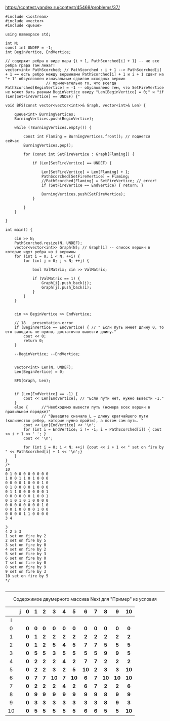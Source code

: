 https://contest.yandex.ru/contest/45468/problems/37/

```objectives
#include <iostream>
#include <vector> 
#include <queue>

using namespace std;

int N;
const int UNDEF = -1;
int BeginVertice, EndVertice;

// содержит ребра в виде пары {i + 1, PathScorched[i] + 1} -- не все ребра графа там лежат!
vector<int> PathScorched; // PathScorched : i + 1 --> PathScorched[i] + 1 == есть ребро между вершинами PathScorched[i] + 1 и i + 1 сдвиг на "+ 1" обсусловлен изначальным сдвигом исходных вершин
				  // примечательно то, что всегда PathScorched[BeginVertice] = -1 -- обусловлено тем, что SetFireVertice не может быть равным BeginVertice ввиду "Len[BeginVertice] = 0;" и "if (Len[SetFireVertice] == UNDEF) {"

void BFS(const vector<vector<int>>& Graph, vector<int>& Len) {

	queue<int> BurningVertices;
	BurningVertices.push(BeginVertice); 

	while (!BurningVertices.empty()) {

		const int Flaming = BurningVertices.front(); // поджегся сейчас
		BurningVertices.pop();

		for (const int SetFireVertice : Graph[Flaming]) {

			if (Len[SetFireVertice] == UNDEF) {
				
				Len[SetFireVertice] = Len[Flaming] + 1;
				PathScorched[SetFireVertice] = Flaming;
				//PathScorched[Flaming] = SetFireVertice; // error!
				if (SetFireVertice == EndVertice) { return; }
				
				BurningVertices.push(SetFireVertice);
			}

		}
	}

}

int main() {

	cin >> N;
	PathScorched.resize(N, UNDEF);
	vector<vector<int>> Graph(N); // Graph[i] -- список вершин в которые идут ребра из i вершины
	for (int i = 0; i < N; ++i) {
		for (int j = 0; j < N; ++j) {

			bool ValMatrix; cin >> ValMatrix;

			if (ValMatrix == 1) {
				Graph[i].push_back(j);
				Graph[j].push_back(i);
			}
		}
	}

	
	cin >> BeginVertice >> EndVertice;

	// 18	presentation-error
	if (BeginVertice == EndVertice) { // " Если путь имеет длину 0, то его выводить не нужно, достаточно вывести длину."
		cout << 0; 
		return 0; 
	}

	--BeginVertice; --EndVertice;


	vector<int> Len(N, UNDEF);
	Len[BeginVertice] = 0;

	BFS(Graph, Len);	

	
	if (Len[EndVertice] == -1) {
		cout << Len[EndVertice]; // "Если пути нет, нужно вывести -1."
	}
	else { 		//"Необходимо вывести путь (номера всех вершин в правильном порядке)"
	       		// "Выведите сначала L – длину кратчайшего пути (количество ребер, которые нужно пройти), а потом сам путь. "
		cout << Len[EndVertice] << '\n';
		for (int i = EndVertice; i != -1; i = PathScorched[i]) { cout << i + 1 << ' '; }
		cout << '\n';
		
		for (int i = 0; i < N; ++i) {cout << i + 1 << " set on fire by " << PathScorched[i] + 1 << '\n';}
	}
}
/*
10
0 1 0 0 0 0 0 0 0 0
1 0 0 1 1 0 1 0 0 0
0 0 0 0 1 0 0 0 1 0
0 1 0 0 0 0 1 0 0 0
0 1 1 0 0 0 0 0 0 1
0 0 0 0 0 0 1 0 0 1
0 1 0 1 0 1 0 0 0 0
0 0 0 0 0 0 0 0 1 0
0 0 1 0 0 0 0 1 0 0
0 0 0 0 1 1 0 0 0 0
3 4

3
4 2 5 3
1 set on fire by 2
2 set on fire by 5
3 set on fire by 0
4 set on fire by 2
5 set on fire by 3
6 set on fire by 0
7 set on fire by 0
8 set on fire by 9
9 set on fire by 3
10 set on fire by 5
*/


```

__________

 <p align="center">  Содержимое двумерного массива Next для "Пример" из условия  </p> 

|    	| j 	|   0   	|   1   	|   2   	|    3   	|   4   	|    5   	|    6   	|   7   	|    8   	|    9   	|   10   	|
|:--:	|:-:	|:-----:	|:-----:	|:-----:	|:------:	|:-----:	|:------:	|:------:	|:-----:	|:------:	|:------:	|:------:	|
|  i 	|   	|       	|       	|       	|        	|       	|        	|        	|       	|        	|        	|        	|
|  0 	|   	| **0** 	| **0** 	| **0** 	|  **0** 	| **0** 	|  **0** 	|  **0** 	| **0** 	|  **0** 	|  **0** 	|  **0** 	|
|  1 	|   	| **0** 	| **1** 	| **2** 	|  **2** 	| **2** 	|  **2** 	|  **2** 	| **2** 	|  **2** 	|  **2** 	|  **2** 	|
|  2 	|   	| **0** 	| **1** 	| **2** 	|  **5** 	| **4** 	|  **5** 	|  **7** 	| **7** 	|  **5** 	|  **5** 	|  **5** 	|
|  3 	|   	| **0** 	| **5** 	| **5** 	|  **3** 	| **5** 	|  **5** 	|  **5** 	| **5** 	|  **9** 	|  **9** 	|  **5** 	|
|  4 	|   	| **0** 	| **2** 	| **2** 	|  **2** 	| **4** 	|  **2** 	|  **7** 	| **7** 	|  **2** 	|  **2** 	|  **2** 	|
|  5 	|   	| **0** 	| **2** 	| **2** 	|  **3** 	| **2** 	|  **5** 	| **10** 	| **2** 	|  **3** 	|  **3** 	| **10** 	|
|  6 	|   	| **0** 	| **7** 	| **7** 	| **10** 	| **7** 	| **10** 	|  **6** 	| **7** 	| **10** 	| **10** 	| **10** 	|
|  7 	|   	| **0** 	| **2** 	| **2** 	|  **2** 	| **4** 	|  **2** 	|  **6** 	| **7** 	|  **2** 	|  **2** 	|  **6** 	|
|  8 	|   	| **0** 	| **9** 	| **9** 	|  **9** 	| **9** 	|  **9** 	|  **9** 	| **9** 	|  **8** 	|  **9** 	|  **9** 	|
|  9 	|   	| **0** 	| **3** 	| **3** 	|  **3** 	| **3** 	|  **3** 	|  **3** 	| **3** 	|  **8** 	|  **9** 	|  **3** 	|
| 10 	|   	| **0** 	| **5** 	| **5** 	|  **5** 	| **5** 	|  **5** 	|  **6** 	| **6** 	|  **5** 	|  **5** 	| **10** 	|

